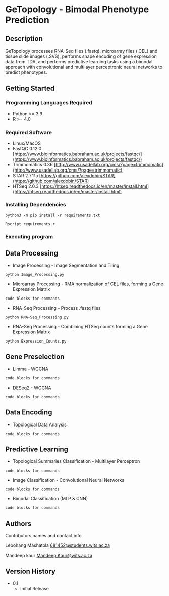 # GeTopology - Bimodal Phenotype Prediction

## Description

GeTopology processes RNA-Seq files (.fastq), microarray files (.CEL) and tissue slide images (.SVS), performs shape encoding of gene expression data from TDA, and performs predictive learning tasks using a bimodal approach with convolutional and multilayer perceptronic neural networks to predict phenotypes. 

## Getting Started

### Programming Languages Required

* Python >= 3.9 
* R >= 4.0

### Required Software

* Linux/MacOS
* FastQC 0.12.0 [https://www.bioinformatics.babraham.ac.uk/projects/fastqc/](https://www.bioinformatics.babraham.ac.uk/projects/fastqc/)
* Trimmomatics 0.36 [http://www.usadellab.org/cms/?page=trimmomatic](http://www.usadellab.org/cms/?page=trimmomatic)
* STAR 2.7.11a [https://github.com/alexdobin/STAR](https://github.com/alexdobin/STAR)
* HTSeq 2.0.3 [https://htseq.readthedocs.io/en/master/install.html](https://htseq.readthedocs.io/en/master/install.html)

### Installing Dependencies


```
python3 -m pip install -r requirements.txt
```

```
Rscript requirements.r
```

### Executing program
## Data Processing
* Image Processing - Image Segmentation and Tiling
```
python Image_Processing.py
```
* Microarray Processing - RMA normalization of CEL files, forming a Gene Expression Matrix
```
code blocks for commands
```

* RNA-Seq Processing - Process .fastq files
```
python RNA-Seq_Processing.py
```

* RNA-Seq Processing - Combining HTSeq counts forming a Gene Expression Matrix
```
python Expression_Counts.py
```
## Gene Preselection

* Limma - WGCNA
```
code blocks for commands
```
* DESeq2 - WGCNA 
```
code blocks for commands
```

## Data Encoding

* Topological Data Analysis 
```
code blocks for commands
```

## Predictive Learning 

* Topological Summaries Classification - Multilayer Perceptron
```
code blocks for commands
```

* Image Classification - Convolutional Neural Networks
```
code blocks for commands
```

* Bimodal Classification (MLP & CNN)
```
code blocks for commands
```

## Authors

Contributors names and contact info

Lebohang Mashatola  [681452@students.wits.ac.za](681452@students.wits.ac.za)

Mandeep kaur [Mandeep.Kaur@wits.ac.za](Mandeep.Kaur@wits.ac.za)

## Version History

* 0.1
    * Initial Release


